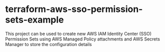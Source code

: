 # terraform-aws-sso-permission-sets-example
This project can be used to create new AWS IAM Identity Center (SSO) Permission Sets using AWS Managed Policy attachments and AWS Secrets Manager to store the configuration details
